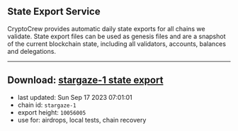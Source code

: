 ## State Export Service
CryptoCrew provides automatic daily state exports for all chains we validate. State export files can be used as genesis files and are a snapshot of the current blockchain state, including all validators, accounts, balances and delegations.

---
**Download: [stargaze-1 state export](https://dl.ccvalidators.com/SERVICE/stargaze/stargaze-1_export_10056005.json)**
---

- last updated: Sun Sep 17 2023 07:01:01
- chain id: `stargaze-1`
- export height: `10056005`
- use for: airdrops, local tests, chain recovery
